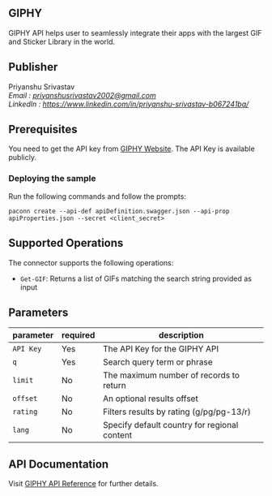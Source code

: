 
## GIPHY
GIPHY API helps user to seamlessly integrate their apps with the largest GIF and Sticker Library in the world.

## Publisher
Priyanshu Srivastav<br>
*Email : priyanshusrivastav2002@gmail.com<br>*
*LinkedIn : https://www.linkedin.com/in/priyanshu-srivastav-b067241ba/*

## Prerequisites
You need to get the API key from [GIPHY Website](https://developers.giphy.com/). The API Key is available publicly.

### Deploying the sample
Run the following commands and follow the prompts:

```paconn
paconn create --api-def apiDefinition.swagger.json --api-prop apiProperties.json --secret <client_secret>
```

## Supported Operations
The connector supports the following operations:
* `Get-GIF`: Returns a list of GIFs matching the search string provided as input

## Parameters

parameter | required  | description
--- | --- | ---
`API Key` | Yes | The API Key for the GIPHY API
`q` | Yes | Search query term or phrase
`limit` | No | The maximum number of records to return
`offset` | No | An optional results offset
`rating` | No | Filters results by rating (g/pg/pg-13/r)
`lang` | No | Specify default country for regional content

## API Documentation
Visit [GIPHY API Reference](https://developers.giphy.com/docs/api#quick-start-guide) for further details.
